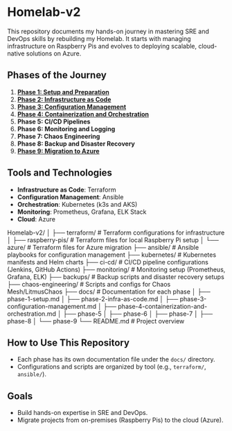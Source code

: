 # Homelab-v2

This repository documents my hands-on journey in mastering SRE and DevOps skills by rebuilding my Homelab. It starts with managing infrastructure on Raspberry Pis and evolves to deploying scalable, cloud-native solutions on Azure.

## Phases of the Journey
1. **[Phase 1: Setup and Preparation](docs/phase-1-setup.md)**
2. **[Phase 2: Infrastructure as Code](docs/phase-2-infra-as-code.md)**
3. **[Phase 3: Configuration Management](docs/phase-3-configuration-management.md)**
4. **[Phase 4: Containerization and Orchestration](docs/phase-4-containerization-and-orchestration.md)**
5. **Phase 5: CI/CD Pipelines**
6. **Phase 6: Monitoring and Logging**
7. **Phase 7: Chaos Engineering**
8. **Phase 8: Backup and Disaster Recovery**
9. **[Phase 9: Migration to Azure](docs/phase-9-migration-to-azure.md)**

## Tools and Technologies
- **Infrastructure as Code**: Terraform
- **Configuration Management**: Ansible
- **Orchestration**: Kubernetes (k3s and AKS)
- **Monitoring**: Prometheus, Grafana, ELK Stack
- **Cloud**: Azure

Homelab-v2/
│
├── terraform/             # Terraform configurations for infrastructure
│   ├── raspberry-pis/     # Terraform files for local Raspberry Pi setup
│   └── azure/             # Terraform files for Azure migration
├── ansible/               # Ansible playbooks for configuration management
├── kubernetes/            # Kubernetes manifests and Helm charts
├── ci-cd/                 # CI/CD pipeline configurations (Jenkins, GitHub Actions)
├── monitoring/            # Monitoring setup (Prometheus, Grafana, ELK)
├── backups/               # Backup scripts and disaster recovery setups
├── chaos-engineering/     # Scripts and configs for Chaos Mesh/LitmusChaos
├── docs/                  # Documentation for each phase
│   ├── phase-1-setup.md
│   ├── phase-2-infra-as-code.md
│   ├── phase-3-configuration-management.md
│   ├── phase-4-containerization-and-orchestration.md
│   ├── phase-5
│   ├── phase-6
│   ├── phase-7
│   ├── phase-8
│   └── phase-9
└── README.md              # Project overview


## How to Use This Repository
- Each phase has its own documentation file under the `docs/` directory.
- Configurations and scripts are organized by tool (e.g., `terraform/`, `ansible/`).

## Goals
- Build hands-on expertise in SRE and DevOps.
- Migrate projects from on-premises (Raspberry Pis) to the cloud (Azure).
